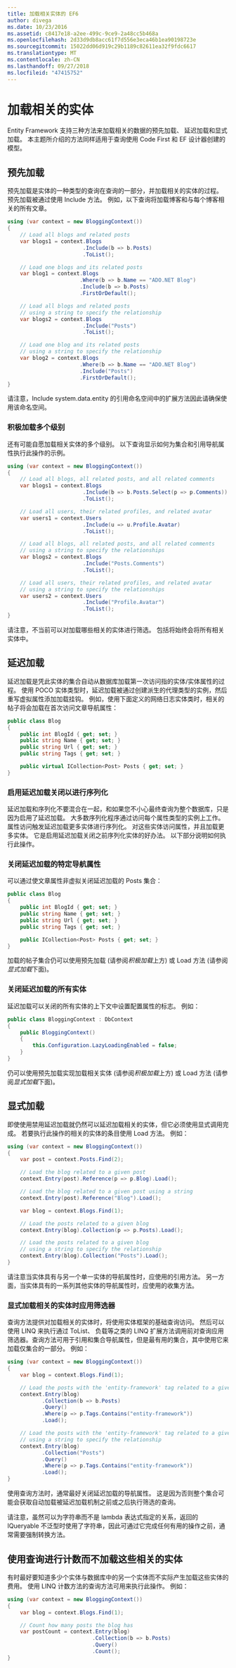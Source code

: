 ```yaml
---
title: 加载相关实体的 EF6
author: divega
ms.date: 10/23/2016
ms.assetid: c8417e18-a2ee-499c-9ce9-2a48cc5b468a
ms.openlocfilehash: 2d33d9db8acc61f7d556e3eca46b1ea90198723e
ms.sourcegitcommit: 15022dd06d919c29b1189c82611ea32f9fdc6617
ms.translationtype: MT
ms.contentlocale: zh-CN
ms.lasthandoff: 09/27/2018
ms.locfileid: "47415752"
---
```

# <a name="loading-related-entities"></a>加载相关的实体
Entity Framework 支持三种方法来加载相关的数据的预先加载、 延迟加载和显式加载。 本主题所介绍的方法同样适用于查询使用 Code First 和 EF 设计器创建的模型。  

## <a name="eagerly-loading"></a>预先加载  

预先加载是实体的一种类型的查询在查询的一部分，并加载相关的实体的过程。 预先加载被通过使用 Include 方法。 例如，以下查询将加载博客和与每个博客相关的所有文章。  

``` csharp
using (var context = new BloggingContext())
{
    // Load all blogs and related posts
    var blogs1 = context.Blogs
                        .Include(b => b.Posts)
                        .ToList();

    // Load one blogs and its related posts
    var blog1 = context.Blogs
                       .Where(b => b.Name == "ADO.NET Blog")
                       .Include(b => b.Posts)
                       .FirstOrDefault();

    // Load all blogs and related posts  
    // using a string to specify the relationship
    var blogs2 = context.Blogs
                        .Include("Posts")
                        .ToList();

    // Load one blog and its related posts  
    // using a string to specify the relationship
    var blog2 = context.Blogs
                       .Where(b => b.Name == "ADO.NET Blog")
                       .Include("Posts")
                       .FirstOrDefault();
}
```  

请注意，Include system.data.entity 的引用命名空间中的扩展方法因此请确保使用该命名空间。  

### <a name="eagerly-loading-multiple-levels"></a>积极加载多个级别  

还有可能自愿加载相关实体的多个级别。 以下查询显示如何为集合和引用导航属性执行此操作的示例。  

``` csharp
using (var context = new BloggingContext())
{
    // Load all blogs, all related posts, and all related comments
    var blogs1 = context.Blogs
                        .Include(b => b.Posts.Select(p => p.Comments))
                        .ToList();

    // Load all users, their related profiles, and related avatar
    var users1 = context.Users
                        .Include(u => u.Profile.Avatar)
                        .ToList();

    // Load all blogs, all related posts, and all related comments  
    // using a string to specify the relationships
    var blogs2 = context.Blogs
                        .Include("Posts.Comments")
                        .ToList();

    // Load all users, their related profiles, and related avatar  
    // using a string to specify the relationships
    var users2 = context.Users
                        .Include("Profile.Avatar")
                        .ToList();
}
```  

请注意，不当前可以对加载哪些相关的实体进行筛选。 包括将始终会将所有相关实体中。  

## <a name="lazy-loading"></a>延迟加载  

延迟加载是凭此实体的集合自动从数据库加载第一次访问指的实体/实体属性的过程。 使用 POCO 实体类型时，延迟加载被通过创建派生的代理类型的实例，然后重写虚拟属性添加加载挂钩。 例如，使用下面定义的网络日志实体类时，相关的帖子将会加载在首次访问文章导航属性：  

``` csharp
public class Blog
{  
    public int BlogId { get; set; }  
    public string Name { get; set; }  
    public string Url { get; set; }  
    public string Tags { get; set; }  

    public virtual ICollection<Post> Posts { get; set; }  
}
```  

### <a name="turn-lazy-loading-off-for-serialization"></a>启用延迟加载关闭以进行序列化  

延迟加载和序列化不要混合在一起，和如果您不小心最终查询为整个数据库，只是因为启用了延迟加载。 大多数序列化程序通过访问每个属性类型的实例上工作。 属性访问触发延迟加载更多实体进行序列化。 对这些实体访问属性，并且加载更多实体。 它是启用延迟加载关闭之前序列化实体的好办法。 以下部分说明如何执行此操作。  

### <a name="turning-off-lazy-loading-for-specific-navigation-properties"></a>关闭延迟加载的特定导航属性  

可以通过使文章属性非虚拟关闭延迟加载的 Posts 集合：  

``` csharp
public class Blog
{  
    public int BlogId { get; set; }  
    public string Name { get; set; }  
    public string Url { get; set; }  
    public string Tags { get; set; }  

    public ICollection<Post> Posts { get; set; }  
}
```  

加载的帖子集合仍可以使用预先加载 (请参阅*积极加载*上方) 或 Load 方法 (请参阅*显式加载*下面)。  

### <a name="turn-off-lazy-loading-for-all-entities"></a>关闭延迟加载的所有实体  

延迟加载可以关闭的所有实体的上下文中设置配置属性的标志。 例如：  

``` csharp
public class BloggingContext : DbContext
{
    public BloggingContext()
    {
        this.Configuration.LazyLoadingEnabled = false;
    }
}
```  

仍可以使用预先加载实现加载相关实体 (请参阅*积极加载*上方) 或 Load 方法 (请参阅*显式加载*下面)。  

## <a name="explicitly-loading"></a>显式加载  

即使使用禁用延迟加载就仍然可以延迟加载相关的实体，但它必须使用显式调用完成。 若要执行此操作的相关的实体的条目使用 Load 方法。 例如：  

``` csharp
using (var context = new BloggingContext())
{
    var post = context.Posts.Find(2);

    // Load the blog related to a given post
    context.Entry(post).Reference(p => p.Blog).Load();

    // Load the blog related to a given post using a string  
    context.Entry(post).Reference("Blog").Load();

    var blog = context.Blogs.Find(1);

    // Load the posts related to a given blog
    context.Entry(blog).Collection(p => p.Posts).Load();

    // Load the posts related to a given blog  
    // using a string to specify the relationship
    context.Entry(blog).Collection("Posts").Load();
}
```  

请注意当实体具有与另一个单一实体的导航属性时，应使用的引用方法。 另一方面，当实体具有的一系列其他实体的导航属性时，应使用的收集方法。  

### <a name="applying-filters-when-explicitly-loading-related-entities"></a>显式加载相关的实体时应用筛选器  

查询方法提供对加载相关的实体时，将使用实体框架的基础查询访问。 然后可以使用 LINQ 来执行通过 ToList、 负载等之类的 LINQ 扩展方法调用前对查询应用筛选器。查询方法可用于引用和集合导航属性，但是最有用的集合，其中使用它来加载仅集合的一部分。 例如：  

``` csharp
using (var context = new BloggingContext())
{
    var blog = context.Blogs.Find(1);

    // Load the posts with the 'entity-framework' tag related to a given blog
    context.Entry(blog)
           .Collection(b => b.Posts)
           .Query()
           .Where(p => p.Tags.Contains("entity-framework"))
           .Load();

    // Load the posts with the 'entity-framework' tag related to a given blog  
    // using a string to specify the relationship  
    context.Entry(blog)
           .Collection("Posts")
           .Query()
           .Where(p => p.Tags.Contains("entity-framework"))
           .Load();
}
```  

使用查询方法时，通常最好关闭延迟加载的导航属性。 这是因为否则整个集合可能会获取自动加载被延迟加载机制之前或之后执行筛选的查询。  

请注意，虽然可以为字符串而不是 lambda 表达式指定的关系，返回的 IQueryable 不泛型时使用了字符串，因此可通过它完成任何有用的操作之前，通常需要强制转换方法。  

## <a name="using-query-to-count-related-entities-without-loading-them"></a>使用查询进行计数而不加载这些相关的实体  

有时最好要知道多少个实体与数据库中的另一个实体而不实际产生加载这些实体的费用。 使用 LINQ 计数方法的查询方法可用来执行此操作。 例如：  

``` csharp
using (var context = new BloggingContext())
{
    var blog = context.Blogs.Find(1);

    // Count how many posts the blog has  
    var postCount = context.Entry(blog)
                           .Collection(b => b.Posts)
                           .Query()
                           .Count();
}
```  
